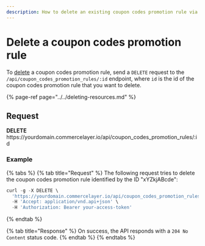```yaml
---
description: How to delete an existing coupon codes promotion rule via API
---
```


# Delete a coupon codes promotion rule

To <a href="https://docs.commercelayer.io/developers/deleting-resources" target="_blank">delete</a> a coupon codes promotion rule, send a `DELETE` request to the `/api/coupon_codes_promotion_rules/:id` endpoint, where `id` is the id of the coupon codes promotion rule that you want to delete.

{% page-ref page="../../deleting-resources.md" %}

## Request

**DELETE** https://<i></i>yourdomain.commercelayer.io/api/coupon_codes_promotion_rules/:id

### Example

{% tabs %}
{% tab title="Request" %}
The following request tries to delete the coupon codes promotion rule identified by the ID "xYZkjABcde":

```javascript
curl -g -X DELETE \
  'https://yourdomain.commercelayer.io/api/coupon_codes_promotion_rules/xYZkjABcde' \
  -H 'Accept: application/vnd.api+json' \
  -H 'Authorization: Bearer your-access-token'
```
{% endtab %}

{% tab title="Response" %}
On success, the API responds with a `204 No Content` status code.
{% endtab %}
{% endtabs %}

